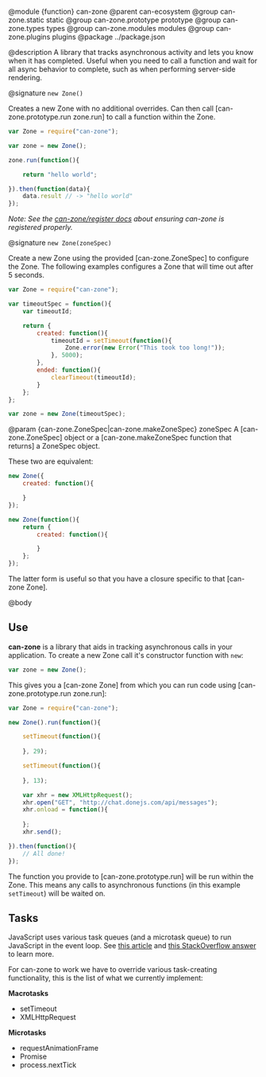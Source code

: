 @module {function} can-zone
@parent can-ecosystem
@group can-zone.static static
@group can-zone.prototype prototype
@group can-zone.types types
@group can-zone.modules modules
@group can-zone.plugins plugins
@package ../package.json

@description A library that tracks asynchronous activity and lets you know when it has completed. Useful when you need to call a function and wait for all async behavior to complete, such as when performing server-side rendering.

@signature `new Zone()`

Creates a new Zone with no additional overrides. Can then call [can-zone.prototype.run zone.run] to call a function within the Zone.

```js
var Zone = require("can-zone");

var zone = new Zone();

zone.run(function(){

	return "hello world";

}).then(function(data){
	data.result // -> "hello world"
});
```

*Note: See the [can-zone/register docs](https://github.com/canjs/can-zone/blob/master/docs/register.md) about ensuring can-zone is registered properly.*

@signature `new Zone(zoneSpec)`

Create a new Zone using the provided [can-zone.ZoneSpec] to configure the Zone. The following examples configures a Zone that will time out after 5 seconds.

```js
var Zone = require("can-zone");

var timeoutSpec = function(){
	var timeoutId;

	return {
		created: function(){
			timeoutId = setTimeout(function(){
				Zone.error(new Error("This took too long!"));
			}, 5000);
		},
		ended: function(){
			clearTimeout(timeoutId);
		}
	};
};

var zone = new Zone(timeoutSpec);
```

@param {can-zone.ZoneSpec|can-zone.makeZoneSpec} zoneSpec A [can-zone.ZoneSpec] object or a [can-zone.makeZoneSpec function that returns] a ZoneSpec object.

These two are equivalent:

```js
new Zone({
	created: function(){

	}
});

new Zone(function(){
	return {
		created: function(){

		}
	};
});
```

The latter form is useful so that you have a closure specific to that [can-zone Zone].

@body

## Use

**can-zone** is a library that aids in tracking asynchronous calls in your application. To create a new Zone call it's constructor function with `new`:

```js
var zone = new Zone();
```

This gives you a [can-zone Zone] from which you can run code using [can-zone.prototype.run zone.run]:

```js
var Zone = require("can-zone");

new Zone().run(function(){

	setTimeout(function(){
		
	}, 29);

	setTimeout(function(){
		
	}, 13);

	var xhr = new XMLHttpRequest();
	xhr.open("GET", "http://chat.donejs.com/api/messages");
	xhr.onload = function(){
		
	};
	xhr.send();

}).then(function(){
	// All done!
});
```

The function you provide to [can-zone.prototype.run] will be run within the Zone. This means any calls to asynchronous functions (in this example `setTimeout`)	will be waited on.

## Tasks

JavaScript uses various task queues (and a microtask queue) to run JavaScript in the event loop. See [this article](https://jakearchibald.com/2015/tasks-microtasks-queues-and-schedules/) and [this StackOverflow answer](http://stackoverflow.com/questions/25915634/difference-between-microtask-and-macrotask-within-an-event-loop-context) to learn more.

For can-zone to work we have to override various task-creating functionality, this is the list of what we currently implement:

**Macrotasks**

* setTimeout
* XMLHttpRequest

**Microtasks**

* requestAnimationFrame
* Promise
* process.nextTick
